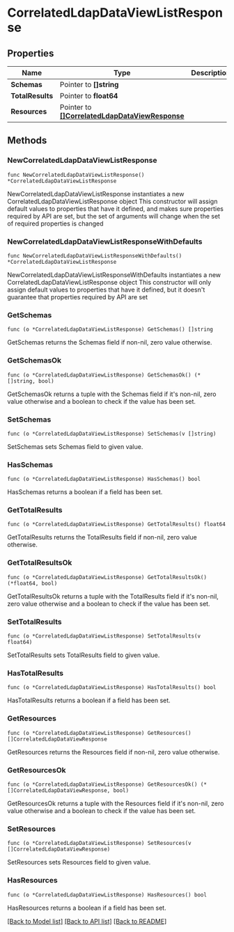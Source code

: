 # CorrelatedLdapDataViewListResponse

## Properties

Name | Type | Description | Notes
------------ | ------------- | ------------- | -------------
**Schemas** | Pointer to **[]string** |  | [optional] 
**TotalResults** | Pointer to **float64** |  | [optional] 
**Resources** | Pointer to [**[]CorrelatedLdapDataViewResponse**](CorrelatedLdapDataViewResponse.md) |  | [optional] 

## Methods

### NewCorrelatedLdapDataViewListResponse

`func NewCorrelatedLdapDataViewListResponse() *CorrelatedLdapDataViewListResponse`

NewCorrelatedLdapDataViewListResponse instantiates a new CorrelatedLdapDataViewListResponse object
This constructor will assign default values to properties that have it defined,
and makes sure properties required by API are set, but the set of arguments
will change when the set of required properties is changed

### NewCorrelatedLdapDataViewListResponseWithDefaults

`func NewCorrelatedLdapDataViewListResponseWithDefaults() *CorrelatedLdapDataViewListResponse`

NewCorrelatedLdapDataViewListResponseWithDefaults instantiates a new CorrelatedLdapDataViewListResponse object
This constructor will only assign default values to properties that have it defined,
but it doesn't guarantee that properties required by API are set

### GetSchemas

`func (o *CorrelatedLdapDataViewListResponse) GetSchemas() []string`

GetSchemas returns the Schemas field if non-nil, zero value otherwise.

### GetSchemasOk

`func (o *CorrelatedLdapDataViewListResponse) GetSchemasOk() (*[]string, bool)`

GetSchemasOk returns a tuple with the Schemas field if it's non-nil, zero value otherwise
and a boolean to check if the value has been set.

### SetSchemas

`func (o *CorrelatedLdapDataViewListResponse) SetSchemas(v []string)`

SetSchemas sets Schemas field to given value.

### HasSchemas

`func (o *CorrelatedLdapDataViewListResponse) HasSchemas() bool`

HasSchemas returns a boolean if a field has been set.

### GetTotalResults

`func (o *CorrelatedLdapDataViewListResponse) GetTotalResults() float64`

GetTotalResults returns the TotalResults field if non-nil, zero value otherwise.

### GetTotalResultsOk

`func (o *CorrelatedLdapDataViewListResponse) GetTotalResultsOk() (*float64, bool)`

GetTotalResultsOk returns a tuple with the TotalResults field if it's non-nil, zero value otherwise
and a boolean to check if the value has been set.

### SetTotalResults

`func (o *CorrelatedLdapDataViewListResponse) SetTotalResults(v float64)`

SetTotalResults sets TotalResults field to given value.

### HasTotalResults

`func (o *CorrelatedLdapDataViewListResponse) HasTotalResults() bool`

HasTotalResults returns a boolean if a field has been set.

### GetResources

`func (o *CorrelatedLdapDataViewListResponse) GetResources() []CorrelatedLdapDataViewResponse`

GetResources returns the Resources field if non-nil, zero value otherwise.

### GetResourcesOk

`func (o *CorrelatedLdapDataViewListResponse) GetResourcesOk() (*[]CorrelatedLdapDataViewResponse, bool)`

GetResourcesOk returns a tuple with the Resources field if it's non-nil, zero value otherwise
and a boolean to check if the value has been set.

### SetResources

`func (o *CorrelatedLdapDataViewListResponse) SetResources(v []CorrelatedLdapDataViewResponse)`

SetResources sets Resources field to given value.

### HasResources

`func (o *CorrelatedLdapDataViewListResponse) HasResources() bool`

HasResources returns a boolean if a field has been set.


[[Back to Model list]](../README.md#documentation-for-models) [[Back to API list]](../README.md#documentation-for-api-endpoints) [[Back to README]](../README.md)



